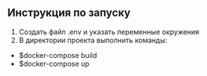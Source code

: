 ## Инструкция по запуску

1. Создать файл .env и указать переменные окружения  
2. В директории проекта выполнить команды:  
- $docker-compose build
- $docker-compose up